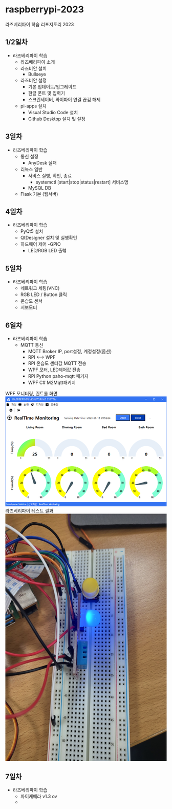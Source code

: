 # raspberrypi-2023
라즈베리파이 학습 리포지토리 2023

## 1/2일차
- 라즈베리파이 학습 
    - 라즈베리파이 소개
    - 라즈비안 설치
        - Bullseye
    - 라즈비안 설정
        - 기본 업데이트/업그레이드
        - 한글 폰트 및 입력기
        - 스크린세이버, 와이파이 연결 끊김 해제
    - pi-apps 설치
        - Visual Studio Code 설치
        - Github Desktop 설치 및 설정
        
## 3일차
- 라즈베리파이 학습
    - 통신 설정
        - AnyDesk 실패
    - 리눅스 일반
        - 서비스 실행, 확인, 종료
            - systemctl [start|stop|status|restart] 서비스명
        - MySQL DB
    - Flask 기본 (웹서버)

## 4일차
-  라즈베리파이 학습
    - PyQt5 설치
    - QtDesigner 설치 및 실행확인
    - 하드웨어 제어 -GPIO
        - LED/RGB LED 출렦

## 5일차
- 라즈베리파이 학습
	- 네트워크 세팅(VNC)
	- RGB LED / Button 클릭
	- 온습도 센서
	- 서보모터

## 6일차
- 라즈베리파이 학습
    - MQTT 통신
        - MQTT Broker IP, port설정, 계정설정(옵션)
        - RPI <--> WPF
        - RPI 온습도 센터값 MQTT 전송
        - WPF 모터, LED제어값 전송
        - RPi Python paho-mqtt 패키지
        - WPF C# M2Mqtt패키지

WPF 모니터링, 컨트롤 화면  
<img src="https://github.com/JuHyunLee99/raspberrypi-2023/blob/main/images/monitoring1.PNG?raw=true" width="770">  
라즈베리파이 테스트 결과  
<img src="https://github.com/JuHyunLee99/raspberrypi-2023/blob/main/images/monitoring2.jpg?raw=true" width="770" height="770">

## 7일차
- 라즈베리파이 학습
    - 파이케메라 v1.3 ov
    - 